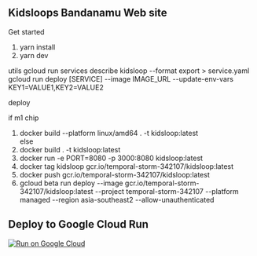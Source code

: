 ## Kidsloops Bandanamu Web site

Get started

1. yarn install
2. yarn dev

utils
gcloud run services describe kidsloop --format export > service.yaml
gcloud run deploy [SERVICE] --image IMAGE_URL --update-env-vars KEY1=VALUE1,KEY2=VALUE2

deploy

if m1 chip

1. docker build --platform linux/amd64 . -t kidsloop:latest  
   else
1. docker build . -t kidsloop:latest
1. docker run -e PORT=8080 -p 3000:8080 kidsloop:latest
1. docker tag kidsloop gcr.io/temporal-storm-342107/kidsloop:latest
1. docker push gcr.io/temporal-storm-342107/kidsloop:latest
1. gcloud beta run deploy --image gcr.io/temporal-storm-342107/kidsloop:latest --project temporal-storm-342107 --platform managed --region asia-southeast2 --allow-unauthenticated

## Deploy to Google Cloud Run

[![Run on Google Cloud](https://deploy.cloud.run/button.svg)](https://deploy.cloud.run)